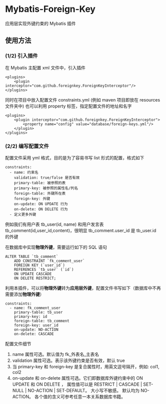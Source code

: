 # Mybatis-Foreign-Key
应用层实现外键约束的 Mybatis 插件

## 使用方法
### (1/2) 引入插件
在 Mybatis 主配置 xml 文件中，引入插件
~~~
<plugins>
    <plugin interceptor="com.github.foreignkey.ForeignKeyInterceptor"/>
</plugins>
~~~
同时在项目中放入配置文件 constraints.yml (例如 maven 项目即放在 resources 文件夹中)
也可以利用 property 标签，指定配置文件的地址和名字
~~~
<plugins>
    <plugin interceptor="com.github.foreignkey.ForeignKeyInterceptor">
        <property name="config" value="database/foreign-keys.yml"/>
    </plugin>
</plugins>
~~~
### (2/2) 编写配置文件
配置文件采用 yml 格式，目的是为了容易书写 list 形式的配置，格式如下
~~~
constraints:
  - name: 约束名
    validation: true/false 是否有效
    primary-table: 被参照的表
    primary-key: 被参照的属性名/列名
    foreign-table: 外键所在表
    foreign-key: 外键
    on-update: ON UPDATE 行为
    on-delete: ON DELETE 行为
  - 定义更多外键
~~~
例如我们有用户表 tb_user(id, name) 和用户发言表 tb_comment(id,user_id,content)，很明显 tb_comment.user_id 是 tb_user.id 的外键

在数据库中实现**物理外键**，需要运行如下的 SQL 语句
~~~
ALTER TABLE `tb_comment`
    ADD CONSTRAINT `fk_comment_user`
    FOREIGN KEY (`user_id`)
    REFERENCES `tb_user` (`id`)
    ON UPDATE CASCADE
    ON DELETE RESTRICT;
~~~
利用本插件，可以将**物理外键**转为**应用层外键**，配置文件书写如下（数据库中不再需要添加**物理外键**）
~~~
constraints:
  - name: fk_comment_user
    primary-table: tb_user
    primary-key: id
    foreign-table: tb_comment
    foreign-key: user_id
    on-update: NO-ACTION
    on-delete: CASCADE
~~~
配置文件细节
1. name 属性可选。默认值为 fk_外表名_主表名
2. validation 属性可选。表示该外键约束是否有效，默认 true
3. 当 primary-key 和 foreign-key 是复合属性时，用英文逗号隔开，例如: col1, col2
4. on-update 和 on-delete 属性可选。它们即数据库外键约束中的 ON UPDATE 和 ON DELETE ，
属性值可以是 RESTRICT | CASCADE | SET-NULL | NO-ACTION | SET-DEFAULT。
大小写不敏感。
默认均为 NO-ACTION。
各个值的含义可参考任意一本关系数据库书籍。